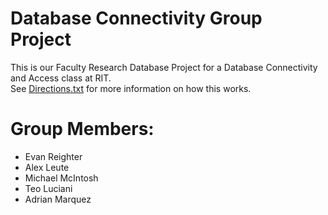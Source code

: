# Database Connectivity Group Project
This is our Faculty Research Database Project for a Database Connectivity and Access class at RIT.  
See [Directions.txt](Directions.txt) for more information on how this works.
# Group Members:
- Evan Reighter
- Alex Leute
- Michael McIntosh
- Teo Luciani
- Adrian Marquez
